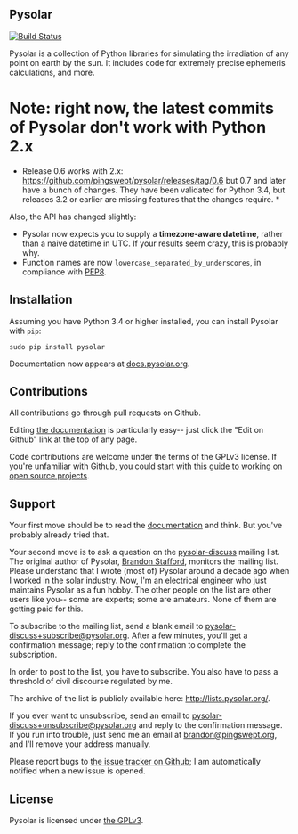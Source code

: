 ## Pysolar ##

[![Build Status](https://travis-ci.org/quinox/pysolar.svg?branch=travis-quinox)](https://travis-ci.org/quinox/pysolar)

Pysolar is a collection of Python libraries for simulating the irradiation of any point on earth by the sun. It includes code for extremely precise ephemeris calculations, and more.

# Note: right now, the latest commits of Pysolar don't work with Python 2.x #

* Release 0.6 works with 2.x: https://github.com/pingswept/pysolar/releases/tag/0.6 but 0.7 and later have a bunch of changes. They have been validated for Python 3.4, but releases 3.2 or earlier are missing features that the changes require. *

Also, the API has changed slightly:

  * Pysolar now expects you to supply a **timezone-aware datetime**, rather than a naive datetime in UTC. If your results seem crazy, this is probably why.
  * Function names are now `lowercase_separated_by_underscores`, in compliance with [PEP8](https://www.python.org/dev/peps/pep-0008/#function-names).

## Installation ##

Assuming you have Python 3.4 or higher installed, you can install Pysolar with `pip`:

    sudo pip install pysolar

Documentation now appears at [docs.pysolar.org](http://docs.pysolar.org).

## Contributions ##

All contributions go through pull requests on Github.

Editing [the documentation](http://docs.pysolar.org) is particularly easy-- just click the "Edit on Github" link at the top of any page.

Code contributions are welcome under the terms of the GPLv3 license. If you're unfamiliar with Github, you could start with [this guide to working on open source projects](https://guides.github.com/activities/contributing-to-open-source/).

## Support ##

Your first move should be to read the [documentation](http://docs.pysolar.org) and think. But you've probably already tried that.

Your second move is to ask a question on the [pysolar-discuss](http://lists.pysolar.org) mailing list. The original author of Pysolar, [Brandon Stafford](http://rascalmicro.com), monitors the mailing list. Please understand that I wrote (most of) Pysolar around a decade ago when I worked in the solar industry. Now, I'm an electrical engineer who just maintains Pysolar as a fun hobby. The other people on the list are other users like you-- some are experts; some are amateurs. None of them are getting paid for this.

To subscribe to the mailing list, send a blank email to pysolar-discuss+subscribe@pysolar.org. After a few minutes, you'll get a confirmation message; reply to the confirmation to complete the subscription.

In order to post to the list, you have to subscribe. You also have to pass a threshold of civil discourse regulated by me.

The archive of the list is publicly available here: http://lists.pysolar.org/.

If you ever want to unsubscribe, send an email to pysolar-discuss+unsubscribe@pysolar.org and reply to the confirmation message. If you run into trouble, just send me an email at brandon@pingswept.org, and I'll remove your address manually.

Please report bugs to [the issue tracker on Github](https://github.com/pingswept/pysolar/issues); I am automatically notified when a new issue is opened.

## License ##

Pysolar is licensed under [the GPLv3](https://www.gnu.org/licenses/gpl-3.0.html).
